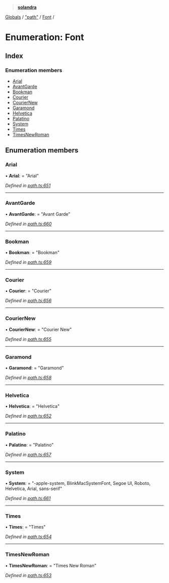 > **[solandra](../README.md)**

[Globals](../globals.md) / ["path"](../modules/_path_.md) / [Font](_path_.font.md) /

# Enumeration: Font

## Index

### Enumeration members

* [Arial](_path_.font.md#arial)
* [AvantGarde](_path_.font.md#avantgarde)
* [Bookman](_path_.font.md#bookman)
* [Courier](_path_.font.md#courier)
* [CourierNew](_path_.font.md#couriernew)
* [Garamond](_path_.font.md#garamond)
* [Helvetica](_path_.font.md#helvetica)
* [Palatino](_path_.font.md#palatino)
* [System](_path_.font.md#system)
* [Times](_path_.font.md#times)
* [TimesNewRoman](_path_.font.md#timesnewroman)

## Enumeration members

###  Arial

• **Arial**: = "Arial"

*Defined in [path.ts:651](https://github.com/jamesporter/solandra/blob/c698086/src/lib/path.ts#L651)*

___

###  AvantGarde

• **AvantGarde**: = "Avant Garde"

*Defined in [path.ts:660](https://github.com/jamesporter/solandra/blob/c698086/src/lib/path.ts#L660)*

___

###  Bookman

• **Bookman**: = "Bookman"

*Defined in [path.ts:659](https://github.com/jamesporter/solandra/blob/c698086/src/lib/path.ts#L659)*

___

###  Courier

• **Courier**: = "Courier"

*Defined in [path.ts:656](https://github.com/jamesporter/solandra/blob/c698086/src/lib/path.ts#L656)*

___

###  CourierNew

• **CourierNew**: = "Courier New"

*Defined in [path.ts:655](https://github.com/jamesporter/solandra/blob/c698086/src/lib/path.ts#L655)*

___

###  Garamond

• **Garamond**: = "Garamond"

*Defined in [path.ts:658](https://github.com/jamesporter/solandra/blob/c698086/src/lib/path.ts#L658)*

___

###  Helvetica

• **Helvetica**: = "Helvetica"

*Defined in [path.ts:652](https://github.com/jamesporter/solandra/blob/c698086/src/lib/path.ts#L652)*

___

###  Palatino

• **Palatino**: = "Palatino"

*Defined in [path.ts:657](https://github.com/jamesporter/solandra/blob/c698086/src/lib/path.ts#L657)*

___

###  System

• **System**: = "-apple-system, BlinkMacSystemFont, Segoe UI, Roboto, Helvetica, Arial, sans-serif"

*Defined in [path.ts:661](https://github.com/jamesporter/solandra/blob/c698086/src/lib/path.ts#L661)*

___

###  Times

• **Times**: = "Times"

*Defined in [path.ts:654](https://github.com/jamesporter/solandra/blob/c698086/src/lib/path.ts#L654)*

___

###  TimesNewRoman

• **TimesNewRoman**: = "Times New Roman"

*Defined in [path.ts:653](https://github.com/jamesporter/solandra/blob/c698086/src/lib/path.ts#L653)*